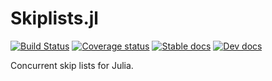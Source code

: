 # Skiplists.jl

[![Build Status](https://travis-ci.com/kernelmethod/Skiplists.jl.svg?branch=master)](https://travis-ci.com/kernelmethod/Skiplists.jl)
[![Coverage status](https://codecov.io/gh/kernelmethod/Skiplists.jl/branch/master/graph/badge.svg)](https://codecov.io/gh/kernelmethod/Skiplists.jl)
[![Stable docs](https://img.shields.io/badge/docs-stable-blue.svg)](https://kernelmethod.github.io/Skiplists.jl/stable/)
[![Dev docs](https://img.shields.io/badge/docs-dev-blue.svg)](https://kernelmethod.github.io/Skiplists.jl/dev/)

Concurrent skip lists for Julia.
